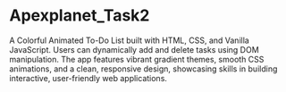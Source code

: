 # Apexplanet_Task2
A Colorful Animated To-Do List built with HTML, CSS, and Vanilla JavaScript. Users can dynamically add and delete tasks using DOM manipulation. The app features vibrant gradient themes, smooth CSS animations, and a clean, responsive design, showcasing skills in building interactive, user-friendly web applications.

